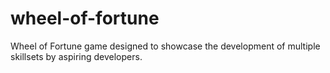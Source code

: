 # wheel-of-fortune
Wheel of Fortune game designed to showcase the development of multiple skillsets by aspiring developers.
